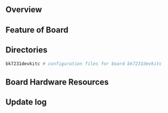 ## Overview

## Feature of Board

## Directories

```sh
bk7231devkitc # configuration files for board bk7231devkitc
```

## Board Hardware Resources

## Update log
